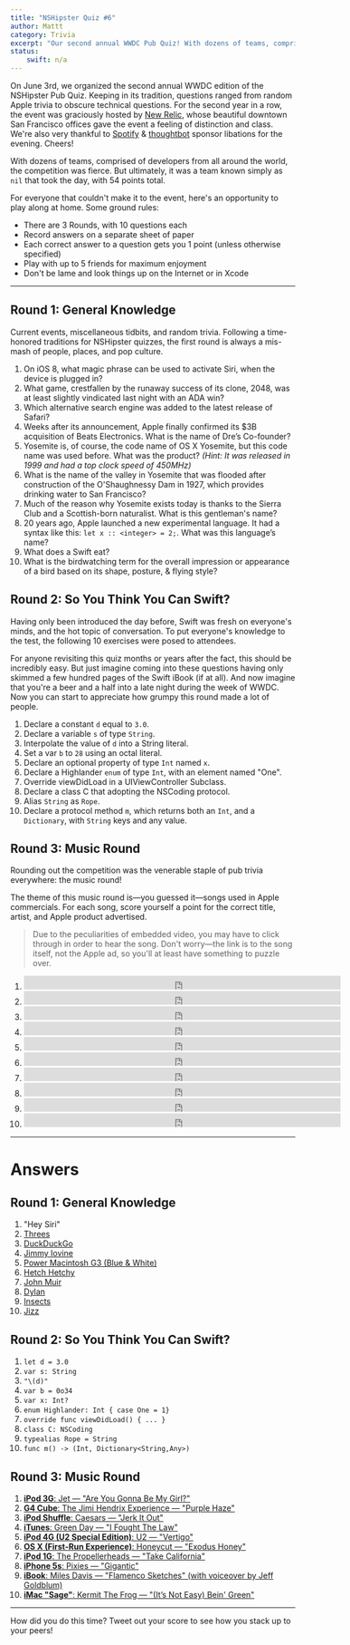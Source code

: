 ```yaml
---
title: "NSHipster Quiz #6"
author: Mattt
category: Trivia
excerpt: "Our second annual WWDC Pub Quiz! With dozens of teams, comprised of developers from all around the world, the competition was fierce. How will you stack up?"
status:
    swift: n/a
---
```


On June 3rd, we organized the second annual WWDC edition of the NSHipster Pub Quiz. Keeping in its tradition, questions ranged from random Apple trivia to obscure technical questions. For the second year in a row, the event was graciously hosted by [New Relic](http://newrelic.com), whose beautiful downtown San Francisco offices gave the event a feeling of distinction and class. We're also very thankful to [Spotify](https://www.spotify.com/) & [thoughtbot](http://thoughtbot.com) sponsor libations for the evening. Cheers!

With dozens of teams, comprised of developers from all around the world, the competition was fierce. But ultimately, it was a team known simply as `nil` that took the day, with 54 points total.

For everyone that couldn't make it to the event, here's an opportunity to play along at home. Some ground rules:

- There are 3 Rounds, with 10 questions each
- Record answers on a separate sheet of paper
- Each correct answer to a question gets you 1 point (unless otherwise specified)
- Play with up to 5 friends for maximum enjoyment
- Don't be lame and look things up on the Internet or in Xcode

---

## Round 1: General Knowledge

Current events, miscellaneous tidbits, and random trivia. Following a time-honored traditions for NSHipster quizzes, the first round is always a mis-mash of people, places, and pop culture.

1.  On iOS 8, what magic phrase can be used to activate Siri, when the device is plugged in?
2.  What game, crestfallen by the runaway success of its clone, 2048, was at least slightly vindicated last night with an ADA win?
3.  Which alternative search engine was added to the latest release of Safari?
4.  Weeks after its announcement, Apple finally confirmed its $3B acquisition of Beats Electronics. What is the name of Dre’s Co-founder?
5.  Yosemite is, of course, the code name of OS X Yosemite, but this code name was used before. What was the product? _(Hint: It was released in 1999 and had a top clock speed of 450MHz)_
6.  What is the name of the valley in Yosemite that was flooded after construction of the O'Shaughnessy Dam in 1927, which provides drinking water to San Francisco?
7.  Much of the reason why Yosemite exists today is thanks to the Sierra Club and a Scottish-born naturalist. What is this gentleman's name?
8.  20 years ago, Apple launched a new experimental language. It had a syntax like this: `let x :: <integer> = 2;`. What was this language’s name?
9.  What does a Swift eat?
10. What is the birdwatching term for the overall impression or appearance of a bird based on its shape, posture, & flying style?

## Round 2: So You Think You Can Swift?

Having only been introduced the day before, Swift was fresh on everyone's minds, and the hot topic of conversation. To put everyone's knowledge to the test, the following 10 exercises were posed to attendees.

For anyone revisiting this quiz months or years after the fact, this should be incredibly easy. But just imagine coming into these questions having only skimmed a few hundred pages of the Swift iBook (if at all). And now imagine that you're a beer and a half into a late night during the week of WWDC. Now you can start to appreciate how grumpy this round made a lot of people.

1.  Declare a constant `d` equal to `3.0`.
2.  Declare a variable `s` of type `String`.
3.  Interpolate the value of `d` into a String literal.
4.  Set a var `b` to `28` using an octal literal.
5.  Declare an optional property of type `Int` named `x`.
6.  Declare a Highlander `enum` of type `Int`, with an element named "One".
7.  Override viewDidLoad in a UIViewController Subclass.
8.  Declare a class C that adopting the NSCoding protocol.
9.  Alias `String` as `Rope`.
10. Declare a protocol method `m`, which returns both an `Int`, and a `Dictionary`, with `String` keys and any value.

## Round 3: Music Round

Rounding out the competition was the venerable staple of pub trivia everywhere: the music round!

The theme of this music round is—you guessed it—songs used in Apple commercials. For each song, score yourself a point for the correct title, artist, and Apple product advertised.

> Due to the peculiarities of embedded video, you may have to click through in order to hear the song. Don't worry—the link is to the song itself, not the Apple ad, so you'll at least have something to puzzle over.

<ol>
    <li><iframe width="560" height="24" src="https://www.youtube.com/embed/tuK6n2Lkza0?showinfo=0" frameborder="0" allowfullscreen></iframe></li>
    <li><iframe width="560" height="24" src="https://www.youtube.com/embed/fjwWjx7Cw8I?showinfo=0" frameborder="0" allowfullscreen></iframe></li>
    <li><iframe width="560" height="24" src="https://www.youtube.com/embed/4B1ZQcbSvdU?showinfo=0" frameborder="0" allowfullscreen></iframe></li>
    <li><iframe width="560" height="24" src="https://www.youtube.com/embed/qzuGDxJ0wTs?showinfo=0" frameborder="0" allowfullscreen></iframe></li>
    <li><iframe width="560" height="24" src="https://www.youtube.com/embed/98W9QuMq-2k?showinfo=0" frameborder="0" allowfullscreen></iframe></li>
    <li><iframe width="560" height="24" src="https://www.youtube.com/embed/i3vWOV8ppBQ?showinfo=0" frameborder="0" allowfullscreen></iframe></li>
    <li><iframe width="560" height="24" src="https://www.youtube.com/embed/Dd8WjeK8riE?showinfo=0" frameborder="0" allowfullscreen></iframe></li>
    <li><iframe width="560" height="24" src="https://www.youtube.com/embed/Nx_SKiSmvdc?showinfo=0" frameborder="0" allowfullscreen></iframe></li>
    <li><iframe width="560" height="24" src="https://www.youtube.com/embed/F3W_alUuFkA?showinfo=0" frameborder="0" allowfullscreen></iframe></li>
    <li><iframe width="560" height="24" src="https://www.youtube.com/embed/CSS9PnU6T8s?showinfo=0" frameborder="0" allowfullscreen></iframe></li>
</ol>

---

# Answers

## Round 1: General Knowledge

1.  "Hey Siri"
2.  [Threes](http://asherv.com/threes/)
3.  [DuckDuckGo](https://duckduckgo.com)
4.  [Jimmy Iovine](https://en.wikipedia.org/wiki/Jimmy_Iovine)
5.  [Power Macintosh G3 (Blue & White)](https://en.wikipedia.org/wiki/Power_Macintosh_G3_%28Blue_%26_White%29)
6.  [Hetch Hetchy](https://en.wikipedia.org/wiki/Hetch_Hetchy)
7.  [John Muir](https://en.wikipedia.org/wiki/John_Muir)
8.  [Dylan](<https://en.wikipedia.org/wiki/Dylan_(programming_language)>)
9.  [Insects](https://en.wikipedia.org/wiki/Swift#Feeding)
10. [Jizz](https://en.wikipedia.org/wiki/Jizz_%28birding%29)

## Round 2: So You Think You Can Swift?

1.  `let d = 3.0`
2.  `var s: String`
3.  `"\(d)"`
4.  `var b = 0o34`
5.  `var x: Int?`
6.  `enum Highlander: Int { case One = 1}`
7.  `override func viewDidLoad() { ... }`
8.  `class C: NSCoding`
9.  `typealias Rope = String`
10. `func m() -> (Int, Dictionary<String,Any>)`

## Round 3: Music Round

1.  [**iPod 3G**: Jet — "Are You Gonna Be My Girl?"](https://www.youtube.com/watch?v=TaVFCdwT0hk)
2.  [**G4 Cube**: The Jimi Hendrix Experience — "Purple Haze"](https://www.youtube.com/watch?v=rzn0dhNm0aE)
3.  [**iPod Shuffle**: Caesars — "Jerk It Out"](https://www.youtube.com/watch?v=nuLx1Uk1ceg)
4.  [**iTunes**: Green Day — "I Fought The Law"](https://www.youtube.com/watch?v=rcToyN2_cSs)
5.  [**iPod 4G (U2 Special Edition)**: U2 — "Vertigo"](https://www.youtube.com/watch?v=t1ENjxFMXkw)
6.  [**OS X (First-Run Experience)**: Honeycut — "Exodus Honey"](https://www.youtube.com/watch?v=hmb1t8RMsu4)
7.  [**iPod 1G**: The Propellerheads — "Take California"](https://www.youtube.com/watch?v=eb1bPg4NlwY)
8.  [**iPhone 5s**: Pixies — "Gigantic"](https://www.youtube.com/watch?v=ODmfmUWqlSA)
9.  [**iBook**: Miles Davis — "Flamenco Sketches" (with voiceover by Jeff Goldblum)](https://www.youtube.com/watch?v=T3Gvy-8gtOU)
10. [**iMac "Sage"**: Kermit The Frog — "(It’s Not Easy) Bein' Green"](https://www.youtube.com/watch?v=0awG75V2OQw)

---

How did you do this time? Tweet out your score to see how you stack up to your peers!
